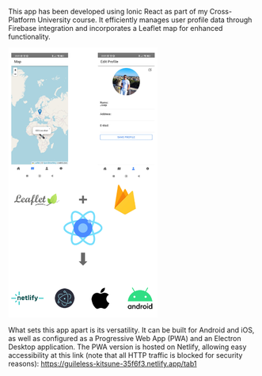 This app has been developed using Ionic React as part of my Cross-Platform University course. It efficiently manages
user profile data through Firebase integration and incorporates a Leaflet map for enhanced functionality.

<img src="docs/previewreadme.jpg" width=60% height=60%>


What sets this app apart is its versatility. It can be built for Android and iOS, as well as configured as a Progressive
Web App (PWA) and an Electron Desktop application. The PWA version is hosted on Netlify, allowing easy accessibility at
this link (note that all HTTP traffic is blocked for security
reasons): https://guileless-kitsune-35f6f3.netlify.app/tab1

